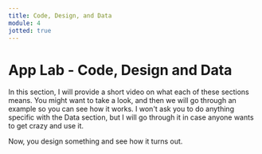 ```yaml
---
title: Code, Design, and Data
module: 4
jotted: true
---
```


# App Lab - Code, Design and Data

In this section, I will provide a short video on what each of these sections means. You might want to take a look, and then we will go through an example so you can see how it works.  I won't ask you to do anything specific with the Data section, but I will go through it in case anyone wants to get crazy and use it.

<!-- insert video -->

Now, you design something and see how it turns out.